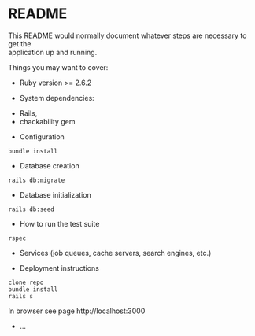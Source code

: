 # README  
  
This README would normally document whatever steps are necessary to get the  
application up and running.  
  
Things you may want to cover:  
  
* Ruby version >= 2.6.2  
  
* System dependencies:  
- Rails,  
- chackability gem  
  
* Configuration  
```
bundle install  
```
* Database creation  
```
rails db:migrate  
```
* Database initialization  
```
rails db:seed
```
* How to run the test suite  
```
rspec
```
  
* Services (job queues, cache servers, search engines, etc.)  
  
* Deployment instructions
```
clone repo  
bundle install  
rails s  
```
In browser see page http://localhost:3000  

* ...
